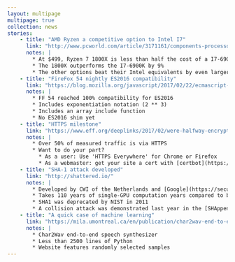 ```yaml
---
layout: multipage
multipage: true
collection: news
stories:
    - title: "AMD Ryzen a competitive option to Intel I7"
      link: "http://www.pcworld.com/article/3171161/components-processors/amds-ryzen-launches-march-2-outperforming-intels-core-i7-at-a-fraction-of-the-price.html"
      notes: |
        * At $499, Ryzen 7 1800X is less than half the cost of a I7-6900K
        * The 1800X outperforms the I7-6900K by 9%
        * The other options beat their Intel equivalents by even larger margins
    - title: "FireFox 54 nightly ES2016 compatibility"
      link: "https://blog.mozilla.org/javascript/2017/02/22/ecmascript-2016plus-in-firefox/"
      notes: |
        * FF 54 reached 100% compatibility for ES2016
        * Includes exponentiation notation (2 ** 3)
        * Includes an array include function
        * No ES2016 shim yet
    - title: "HTTPS milestone"
      link: "https://www.eff.org/deeplinks/2017/02/were-halfway-encrypting-entire-web"
      notes: |
        * Over 50% of measured traffic is via HTTPS
        * Want to do your part?
          * As a user: Use 'HTTPS Everywhere' for Chrome or Firefox
          * As a webmaster: get your site a cert with [certbot](https://certbot.eff.org/)
    - title: "SHA-1 attack developed"
      link: "http://shattered.io/"
      notes: |
        * Developed by CWI of the Netherlands and [Google](https://security.googleblog.com/2017/02/announcing-first-sha1-collision.html)
        * Takes 110 years of single-GPU computation years compared to brute-forces 12,000,000 GPU-years
        * SHA1 was deprecated by NIST in 2011
        * A collision attack was demonstrated last year in the [SHAppening](https://sites.google.com/site/itstheshappening/)
    - title: "A quick case of machine learning"
      link: "https://mila.umontreal.ca/en/publication/char2wav-end-to-end-speech-synthesis/"
      notes: |
        * Char2Wav end-to-end speech synthesizer
        * Less than 2500 lines of Python
        * Website features randomly selected samples
---
```

